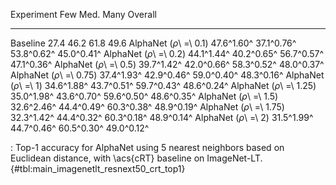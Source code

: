 Experiment                      Few        Med.        Many     Overall
-----------------------  ----------  ----------  ----------  ----------
Baseline                       27.4        46.2        61.8        49.6
AlphaNet (_ρ_\ =\ 0.1)   47.6^1.60^  37.1^0.76^  53.8^0.62^  45.0^0.41^
AlphaNet (_ρ_\ =\ 0.2)   44.1^1.44^  40.2^0.65^  56.7^0.57^  47.1^0.36^
AlphaNet (_ρ_\ =\ 0.5)   39.7^1.42^  42.0^0.66^  58.3^0.52^  48.0^0.37^
AlphaNet (_ρ_\ =\ 0.75)  37.4^1.93^  42.9^0.46^  59.0^0.40^  48.3^0.16^
AlphaNet (_ρ_\ =\ 1)     34.6^1.88^  43.7^0.51^  59.7^0.43^  48.6^0.24^
AlphaNet (_ρ_\ =\ 1.25)  35.0^1.98^  43.6^0.70^  59.6^0.50^  48.6^0.35^
AlphaNet (_ρ_\ =\ 1.5)   32.6^2.46^  44.4^0.49^  60.3^0.38^  48.9^0.19^
AlphaNet (_ρ_\ =\ 1.75)  32.3^1.42^  44.4^0.32^  60.3^0.18^  48.9^0.14^
AlphaNet (_ρ_\ =\ 2)     31.5^1.99^  44.7^0.46^  60.5^0.30^  49.0^0.12^

: Top-1 accuracy for AlphaNet using 5 nearest neighbors based on Euclidean distance, with \acs{cRT} baseline on ImageNet-LT. {#tbl:main_imagenetlt_resnext50_crt_top1}
